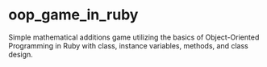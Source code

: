 # oop_game_in_ruby
Simple mathematical additions game utilizing the basics of Object-Oriented Programming in Ruby with class, instance variables, methods, and class design.
